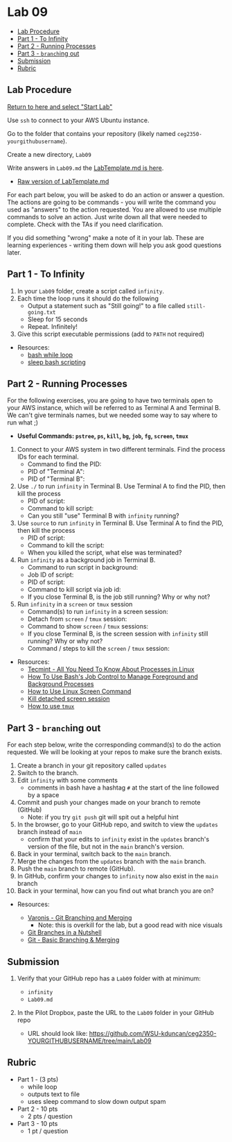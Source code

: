 # Lab 09

- [Lab Procedure](#Lab-Procedure)
- [Part 1 - To Infinity](#Part-1---To-Infinity)
- [Part 2 - Running Processes](#Part-2---Running-Processes)
- [Part 3 - `branch`ing out](#Part-3---`branch`ing-out)
- [Submission](#Submission)
- [Rubric](#Rubric)

## Lab Procedure

[Return to here and select "Start Lab"](https://awsacademy.instructure.com/courses/24167/modules/items/1982401)

Use `ssh` to connect to your AWS Ubuntu instance.

Go to the folder that contains your repository (likely named `ceg2350-yourgithubusername`).

Create a new directory, `Lab09`

Write answers in `Lab09.md` the [LabTemplate.md is here](LabTemplate.md).

- [Raw version of LabTemplate.md](https://raw.githubusercontent.com/pattonsgirl/CEG2350/main/Labs/Lab09/LabTemplate.md)

For each part below, you will be asked to do an action or answer a question. The actions are going to be commands - you will write the command you used as "answers" to the action requested. You are allowed to use multiple commands to solve an action. Just write down all that were needed to complete. Check with the TAs if you need clarification.

If you did something "wrong" make a note of it in your lab. These are learning experiences - writing them down will help you ask good questions later.

## Part 1 - To Infinity

1. In your `Lab09` folder, create a script called `infinity`.
2. Each time the loop runs it should do the following
   - Output a statement such as "Still going!" to a file called `still-going.txt`
   - Sleep for 15 seconds
   - Repeat. Infinitely!
3. Give this script executable permissions (add to `PATH` not required)

- Resources:
  - [bash while loop](https://linuxize.com/post/bash-while-loop/)
  - [sleep bash scripting](https://www.cyberciti.biz/faq/linux-unix-sleep-bash-scripting/)

## Part 2 - Running Processes

For the following exercises, you are going to have two terminals open to your AWS instance, which will be referred to as Terminal A and Terminal B. We can't give terminals names, but we needed some way to say where to run what ;)

- **Useful Commands: `pstree`, `ps`, `kill`, `bg`, `job`, `fg`, `screen`, `tmux`**

1. Connect to your AWS system in two different terminals. Find the process IDs for each terminal.
   - Command to find the PID:
   - PID of "Terminal A":
   - PID of "Terminal B":
2. Use `./` to run `infinity` in Terminal B. Use Terminal A to find the PID, then kill the process
   - PID of script:
   - Command to kill script:
   - Can you still "use" Terminal B with `infinity` running?
3. Use `source` to run `infinity` in Terminal B. Use Terminal A to find the PID, then kill the process
   - PID of script:
   - Command to kill the script:
   - When you killed the script, what else was terminated?
4. Run `infinity` as a background job in Terminal B.
   - Command to run script in background:
   - Job ID of script:
   - PID of script:
   - Command to kill script via job id:
   - If you close Terminal B, is the job still running? Why or why not?
5. Run `infinity` in a `screen` or `tmux` session
   - Command(s) to run `infinity` in a screen session:
   - Detach from `screen` / `tmux` session:
   - Command to show `screen` / `tmux` sessions:
   - If you close Terminal B, is the screen session with `infinity` still running? Why or why not?
   - Command / steps to kill the `screen` / `tmux` session:

- Resources:
  - [Tecmint - All You Need To Know About Processes in Linux](https://www.tecmint.com/linux-process-management/)
  - [How To Use Bash's Job Control to Manage Foreground and Background Processes](https://www.digitalocean.com/community/tutorials/how-to-use-bash-s-job-control-to-manage-foreground-and-background-processes)
  - [How to Use Linux Screen Command](https://www.howtogeek.com/662422/how-to-use-linuxs-screen-command/)
  - [Kill detached screen session](https://www.baeldung.com/linux/kill-detached-screen-session)
  - [How to use `tmux`](https://www.howtogeek.com/671422/how-to-use-tmux-on-linux-and-why-its-better-than-screen/)

## Part 3 - `branch`ing out

For each step below, write the corresponding command(s) to do the action requested. We will be looking at your repos to make sure the branch exists.

1. Create a branch in your git repository called `updates`
2. Switch to the branch.
3. Edit `infinity` with some comments
   - comments in bash have a hashtag `#` at the start of the line followed by a space
4. Commit and push your changes made on your branch to remote (GitHub)
   - Note: if you try `git push` git will spit out a helpful hint
5. In the browser, go to your GitHub repo, and switch to view the `updates` branch instead of `main`
   - confirm that your edits to `infinity` exist in the `updates` branch's version of the file, but not in the `main` branch's version.
6. Back in your terminal, switch back to the `main` branch.
7. Merge the changes from the `updates` branch with the `main` branch.
8. Push the `main` branch to remote (GitHub).
9. In GitHub, confirm your changes to `infinity` now also exist in the `main` branch
10. Back in your terminal, how can you find out what branch you are on?

- Resources:

  - [Varonis - Git Branching and Merging](varonis.com/blog/git-branching)
    - Note: this is overkill for the lab, but a good read with nice visuals
  - [Git Branches in a Nutshell](https://git-scm.com/book/en/v2/Git-Branching-Branches-in-a-Nutshell)
  - [Git - Basic Branching & Merging](https://git-scm.com/book/en/v2/Git-Branching-Basic-Branching-and-Merging)

## Submission

1. Verify that your GitHub repo has a `Lab09` folder with at minimum:

   - `infinity`
   - `Lab09.md`

2. In the Pilot Dropbox, paste the URL to the `Lab09` folder in your GitHub repo
   - URL should look like: https://github.com/WSU-kduncan/ceg2350-YOURGITHUBUSERNAME/tree/main/Lab09

## Rubric

- Part 1 - (3 pts)
  - while loop
  - outputs text to file
  - uses sleep command to slow down output spam
- Part 2 - 10 pts
  - 2 pts / question
- Part 3 - 10 pts
  - 1 pt / question
